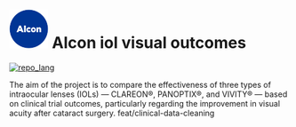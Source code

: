 # <img src="Other/Alcon-Emblem.png" alt="alt text"  height="70"> Alcon iol visual outcomes


[![repo_lang](https://skillicons.dev/icons?i=python)](#)

The aim of the project is to compare the effectiveness of three types of intraocular lenses (IOLs) — CLAREON®, PANOPTIX®, and VIVITY® — based on clinical trial outcomes, particularly regarding the improvement in visual acuity after cataract surgery.
feat/clinical-data-cleaning